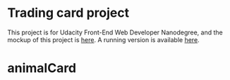 # Trading card project

This project is for Udacity Front-End Web Developer Nanodegree, and the mockup of this project is [here](https://guglio.github.io/fend-animal-trading-cards/card.html). A running version is available [here](https://guglio.github.io/fend-animal-trading-cards/design-prototype.png).
# animalCard
